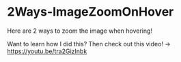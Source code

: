 # 2Ways-ImageZoomOnHover
Here are 2 ways to zoom the image when hovering!

Want to learn how I did this? Then check out this video! -> https://youtu.be/tra2GizInbk
